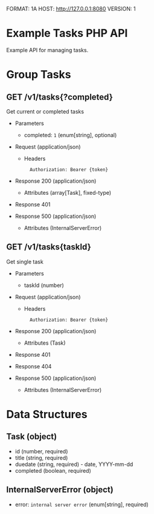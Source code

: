 FORMAT: 1A
HOST: http://127.0.0.1:8080
VERSION: 1

# Example Tasks PHP API

Example API for managing tasks.

# Group Tasks

## GET /v1/tasks{?completed}
Get current or completed tasks

+ Parameters
    + completed: `1` (enum[string], optional)

+ Request (application/json)
    + Headers

            Authorization: Bearer {token}

+ Response 200 (application/json)
    + Attributes (array[Task], fixed-type)

+ Response 401

+ Response 500 (application/json)
    + Attributes (InternalServerError)

## GET /v1/tasks{taskId}

Get single task

+ Parameters
    + taskId (number)

+ Request (application/json)
    + Headers

            Authorization: Bearer {token}

+ Response 200 (application/json)
    + Attributes (Task)

+ Response 401

+ Response 404

+ Response 500 (application/json)
    + Attributes (InternalServerError)

# Data Structures

## Task (object)
+ id (number, required)
+ title (string, required)
+ duedate (string, required) - date, YYYY-mm-dd
+ completed (boolean, required)

## InternalServerError (object)
+ error: `internal server error` (enum[string], required)
